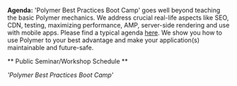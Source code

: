 **Agenda:** 'Polymer Best Practices Boot Camp' goes well beyond teaching the basic Polymer mechanics. We address crucial real-life aspects like SEO, CDN, testing, maximizing performance, AMP, server-side rendering and use with mobile apps. Please find a typical agenda <a href='/agenda/polymerBootCampAgenda.pdf#' target='blank'>here</a>. We show you how to use Polymer to your best advantage and make your application(s) maintainable and future-safe. 

** Public Seminar/Workshop Schedule **

_'Polymer Best Practices Boot Camp'_

